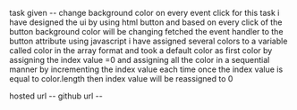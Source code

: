 task given -- change background color on every event click
for this task i have designed the ui by using html button 
and based on every click of the button background color will be changing
fetched the event handler to the button attribute using javascript 
i have assigned several colors to a variable called color in the array format
and took a default color as first color by assigning the index value =0
and assigning all the color in a sequential manner by incrementing the index value each time
once the index value is equal to color.length then index value will be reassigned to 0

hosted url --
github url -- 